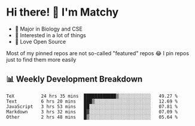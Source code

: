 # Hi there! 👋 I'm Matchy

- 🧬 Major in Biology and CSE
- 🎈 Interested in a lot of things
- 💜 Love Open Source

Most of my pinned repos are not so-called "featured" repos 😂 I pin repos just to find them more easily

## 📊 Weekly Development Breakdown

<!--START_SECTION:waka-->

```text
TeX          24 hrs 35 mins  ████████████▒░░░░░░░░░░░░   49.27 %
Text         6 hrs 20 mins   ███▒░░░░░░░░░░░░░░░░░░░░░   12.69 %
JavaScript   3 hrs 53 mins   ██░░░░░░░░░░░░░░░░░░░░░░░   07.81 %
Markdown     3 hrs 32 mins   █▓░░░░░░░░░░░░░░░░░░░░░░░   07.09 %
Other        2 hrs 48 mins   █▒░░░░░░░░░░░░░░░░░░░░░░░   05.64 %
```

<!--END_SECTION:waka-->
